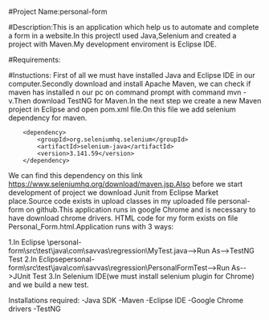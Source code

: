 #Project Name:personal-form

#Description:This is an application which help us to automate and complete a form in a website.In this projectI used Java,Selenium and
created a project with Maven.My development enviroment is Eclipse IDE.

#Requirements:


#Instuctions:
First of all we must have installed Java and Eclipse IDE in our computer.Secondly download and install Apache Maven,
we can check if maven has installed n our pc on command prompt with command mvn -v.Then  download TestNG for Maven.In the next
step we create a new Maven project in Eclipse and open pom.xml file.On this file we add selenium dependency for maven.

		<dependency>
			<groupId>org.seleniumhq.selenium</groupId>
			<artifactId>selenium-java</artifactId>
			<version>3.141.59</version>
		</dependency>
		
 We can find this dependency on this link  https://www.seleniumhq.org/download/maven.jsp.Also before we start development 
 of project we download Junit from Eclipse Market place.Source code exists in upload classes in my uploaded file 
 personal-form on github.This application runs in google Chrome and is necessary to have download chrome drivers.
 HTML code for my form exists on file Personal_Form.html.Application runs with 3 ways:
 
 1.In Eclipse \personal-form\src\test\java\com\savvas\regression\MyTest.java-->Run As-->TestNG Test
 2.In Eclipsepersonal-form\src\test\java\com\savvas\regression\PersonalFormTest-->Run As-->JUnit Test
 3.In Selenium IDE(we must install selenium plugin for Chrome) and we build a new test.
 
 Installations required:
 -Java SDK 
 -Maven
 -Eclipse IDE
 -Google Chrome drivers
 -TestNG
 
 
    
